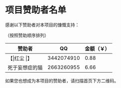 # 项目赞助者名单

感谢以下赞助者对本项目的慷慨支持：

（按照赞助顺序排列）

| 赞助者       | QQ         | 金额（￥） |
|-----------|------------|-------|
| 【\|红尘 \|】 | 3442074910 | 0.88  |
| 死于妄想症的猫   | 2663260955 | 6.66  |


  
如果您也想成为本项目的赞助者，请扫描首页下方二维码。
